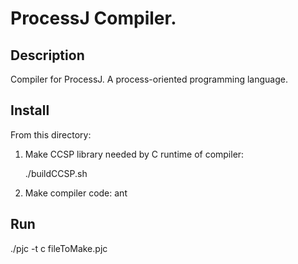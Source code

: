 # ProcessJ Compiler.

## Description
Compiler for ProcessJ. A process-oriented programming language.

## Install
From this directory:

1) Make CCSP library needed by C runtime of compiler:

   ./buildCCSP.sh
   
2) Make compiler code:
   ant

## Run
   ./pjc -t c fileToMake.pjc
